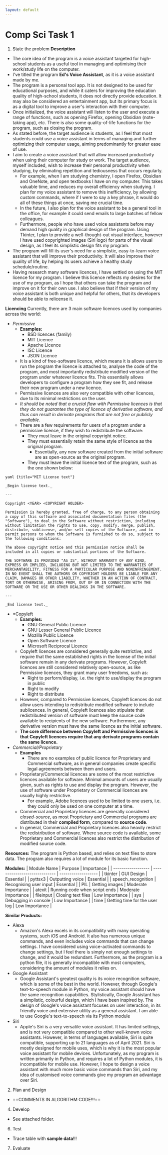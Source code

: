 ```yaml
---
layout: default
---
```


# Comp Sci Task 1

1. State the problem
**Description**
- The core idea of the program is a voice assistant targeted for high-school students as a useful tool in managing and optimising their work/study life on the computer.
- I've titled the program **Ed's Voice Assistant**, as it is a voice assistant made by me.
- The program is a personal tool app. It is not designed to be used for educational purposes, and while it caters for improving the education quality of high-school students, it does not directly provide education. It may also be considered an entertainment app, but its primary focus is as a digital tool to improve a user's interaction with their computer.
- Once initialized, the voice assistant will listen to the user and execute a range of functions, such as opening Firefox, opening Obsidian (note-taking app), etc. There is also some quality-of-life functions for the program, such as closing the program.
- As stated before, the target audience is students, as I feel that most students could use a voice assistant in terms of managing and further optimizing their computer usage, aiming predominantly for greater ease of use. 
- I aim to create a voice assistant that will allow increased productivity when using their computer for study or work. The target audience, myself included, wish to increase their personal productivity when studying, by eliminating repetition and tediousness that occurs regularly. 
	- For example, when I am studying chemistry, I open Firefox, Obsidian and OneNote, and open textbooks I have on my computer. This takes valuable time, and reduces my overall efficiency when studying. I plan for my voice assistant to remove this inefficiency, by allowing custom commands, where if I were to say a key phrase, it would do all of these things at once, saving me crucial time.
	- In the future, I also plan for the voice assistant to be a general tool in the office, for example it could send emails to large batches of fellow colleagues. 
	- Furthermore, people who have used voice assistants before may demand high quality in graphical design of the program. Using Tkinter, I plan to provide a well-thought-out visual interface, however I have used copyrighted images (Siri logo) for parts of the visual design, as I feel its simplistic design fits my program.
- The program will fill its user's need for a simplistic, easy-to-learn voice assistant that will improve their productivity. It will also improve their quality of life, by helping its users achieve a healthy study schedule/routine.
- Having research many software licences, I have settled on using the MIT licence for my program. I believe this licence reflects my desires for the use of my program, as I hope that others can take the program and improve on it for their own use. I also believe that if their version of my voice assistant is both unique and helpful for others, that its developers should be able to relicense it.

**Licencing**
Currently, there are 3 main software licences used by companies across the world:
- *Permissive*
	- **Examples:**
		- BSD licences (family)
		- MIT Licence
		- Apache Licence
		- ISC Licence
		- JSON Licence
	- It is a kind of free-software licence, which means it is allows users to run the program the licence is attached to, analyse the code of the program, and most importantly redistribute modified version of the program under whatever licence fits. This essentially allows developers to configure a program how they see fit, and release their new program under a new licence.
	- Permissive licences are also very compatible with other licences, due to its minimal restrictions on the user.
	- *It should be noted that a crucial flaw with Permissive licences is that they do not guarantee the type of licence of derivative software, and thus can result in derivate programs that are not free or publicly available.*
	- There are a few requirements for users of a program under a permissive licence, if they wish to redistribute the software:
		- They must leave in the original copyright notice.
		- They must essentially retain the same style of licence as the original program. 
			- Essentially, any new software created from the initial software are as open-source as the original program.
		- They must leave the initial licence text of the program, such as the one shown below:
```
yaml {title="MIT License text"}

_Begin license text._

---

Copyright <YEAR> <COPYRIGHT HOLDER>

Permission is hereby granted, free of charge, to any person obtaining a copy of this software and associated documentation files (the "Software"), to deal in the Software without restriction, including without limitation the rights to use, copy, modify, merge, publish, distribute, sublicense, and/or sell copies of the Software, and to permit persons to whom the Software is furnished to do so, subject to the following conditions:

The above copyright notice and this permission notice shall be included in all copies or substantial portions of the Software.

THE SOFTWARE IS PROVIDED "AS IS", WITHOUT WARRANTY OF ANY KIND, EXPRESS OR IMPLIED, INCLUDING BUT NOT LIMITED TO THE WARRANTIES OF MERCHANTABILITY, FITNESS FOR A PARTICULAR PURPOSE AND NONINFRINGEMENT. IN NO EVENT SHALL THE AUTHORS OR COPYRIGHT HOLDERS BE LIABLE FOR ANY CLAIM, DAMAGES OR OTHER LIABILITY, WHETHER IN AN ACTION OF CONTRACT, TORT OR OTHERWISE, ARISING FROM, OUT OF OR IN CONNECTION WITH THE SOFTWARE OR THE USE OR OTHER DEALINGS IN THE SOFTWARE.

---

_End license text._

```
- *Copyleft
	- **Examples:**
		- GNU General Public Licence
		- GNU Lesser General Public Licence
		- Mozilla Public Licence
		- Open Software Licence
		- Microsoft Reciprocal Licence
	- Copyleft licences are considered generally quite restrictive, and require that the same established rights in the license of the initial software remain in any derivate programs. However, Copyleft licences are still considered relatively open-source, as like Permissive licences, they grant many user freedoms, such as:
		- Right to perform/display, i.e. the right to use/display the program in public
		- Right to modify
		- Right to distribute
	- However, compared to Permissive licences, Copyleft licences do not allow users intending to redistribute modified software to include sublicences. In general, Copyleft licences also stipulate that redistributed version of software must keep the source code available to recipients of the new software. Furthermore, any derivative version must have the same licence as the initial software.
	- **The core difference between Copyleft and Permissive licences is that Copyleft licences require that any derivate programs contain the same licence.**
- *Commercial/Proprietary*
	- **Examples**
		- There are no examples of public licence for Proprietary and Commercial software, as in general companies create specific legal agreements between them and users.
	- Proprietary/Commercial licences are some of the most restrictive licences available for software.  Minimal amounts of users are usually given, such as rights to use and display the program. However, the use of software under Proprietary or Commercial licences are usually highly restrictive.
		- For example, Adobe licences used to be limited to one users, i.e. they could only be used on one computer at a time.
	- Commercial and Proprietary licences are generally considered *closed-source*, as most Proprietary and Commercial programs are distributed in their **compiled form**, compared to **source code**.
	- In general, Commercial and Proprietary licences also heavily restrict the redistribution of software. Where source code is available, some Proprietary and Commercial licences also restrict the distribution of modified source code.

**Resources:**
The program is Python based, and relies on text files to store data. The program also requires a lot of module for its basic function.

**Modules:**
| Module Name        | Purpose                       | Importance          |
| ------------------ | ----------------------------- | ------------------- |
| tkinter            | GUI Design                    | Essential           |
| pyttsx3            | Outputting voice              | Essential           |
| speech_recognition | Recognising user input        | Essential           |
| PIL                | Getting images                | Moderate Importance |
| atexit             | Running code when script ends | Moderate Importance |
| fileinput          | Closing text files            | Low Importance      |
| sys                | Debugging in console          | Low Importance      |
| time               | Getting time for the user log | Low Importance                    |


**Similar Products:**
- Alexa
	- Amazon's Alexa excels in its compatibility with many operating systems, such iOS and Android. It also has numerous unique commands, and even includes voice commands that can change settings. I have considered using voice-activated commands to change settings, but I feel there is simply not enough settings to change, and it would be redundant. Furthermore, as the program is a python file, it is generally incompatible with most computers, considering the amount of modules it relies on.
- Google Assistant
	- Google Assistant's greatest quality is its voice recognition software, which is some of the best in the world. However, through Google's text-to-speech module in Python, my voice assistant should have the same recognition capabilities. Stylistically, Google Assistant has a simplistic, colourful design, which I have been inspired by. The design of Google's voice assistant focuses on user interaction, in its friendly voice and extensive utility as a general assistant. I am able to use Google's text-to-speech via its Python module
- Siri
	- Apple's Siri is a very versatile voice assistant. It has limited settings, and is not very compatible compared to other well-known voice assistants. However, in terms of languages available, Siri is quite compatible, supporting up to 21 languages as of April 2021. Siri is mostly designed for mobile uses, which is why it is the most popular voice assistant for mobile devices. Unfortunately, as my program is written primarily in Python, and requires a lot of Python modules, it is incompatible for mobile use. However, I hope to design a voice assistant with much more basic voice commands than Siri, and my idea of customised voice commands give my program an advantage over Siri.
2. Plan and Design
- ==COMMENTS IN ALGORITHM CODE!!!==
4. Develop
- See attached folder.
6. Test
- Trace table with **sample data**!!!
7. Evaluate

